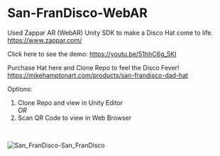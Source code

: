 # San-FranDisco-WebAR
Used Zappar AR (WebAR) Unity SDK to make a Disco Hat come to life.
<br> https://www.zappar.com/ </br>

Click here to see the demo:
https://youtu.be/51hhC6g_5KI

Purchase Hat here and Clone Repo to feel the Disco Fever!
</br>
https://mikehamptonart.com/products/san-frandisco-dad-hat

Options:
1. Clone Repo and view in Unity Editor
</br><i>OR</i>
2. Scan QR Code to view in Web Browser
</br>

![San_FranDisco-San_FranDisco](https://github.com/josette-seitz/San-FranDisco-WebAR/assets/7431704/887ffc77-c376-4fdf-a85b-3be7fef19604)

